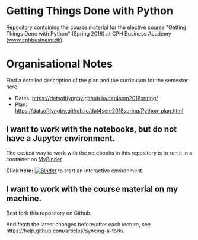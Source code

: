 # Getting Things Done with Python

Repository containing the course material for the elective course "Getting Things Done with Python" (Spring 2018) at CPH Business Academy (www.cphbusiness.dk).

# Organisational Notes

Find a detailed description of the plan and the curriculum for the semester here:

  * Dates: https://datsoftlyngby.github.io/dat4sem2018spring/
  * Plan: https://datsoftlyngby.github.io/dat4sem2018spring/Python_plan.html


## I want to work with the notebooks, but do not have a Jupyter environment.

The easiest way to work with the notebooks in this repository is to run it in a container on [MyBinder](https://mybinder.org).

**Click here:** [![Binder](https://mybinder.org/badge.svg)](https://mybinder.org/v2/gh/HelgeCPH/dat4sem2018spring-python/master) to start an interactive environment.


## I want to work with the course material on my machine.

Best fork this repository on Github.

And fetch the latest changes before/after each lecture, see https://help.github.com/articles/syncing-a-fork/.
